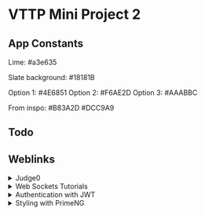# VTTP Mini Project 2

## App Constants
Lime: #a3e635
 
Slate background: #18181B

Option 1: #4E6851
Option 2: #F6AE2D
Option 3: #AAABBC

From inspo: #B83A2D #DCC9A9

## Todo

## Weblinks
<details>
<summary>Judge0</summary>

1. [Code examples for judge0 queries](https://github.com/judge0/examples)
2. [Judge0 API](https://ce.judge0.com/#top)
</details>

<details>
<summary>Web Sockets Tutorials</summary>

1. [Create an interactive game with Spring Boot and WebSocket](https://ehsanasadev.github.io/Create_interactive_game_with_Spring_Boot_and_WebSocket/)
2. [WebSockets in Angular (with rxjs)](https://medium.com/@saranipeiris17/websockets-in-angular-a-comprehensive-guide-e92ca33f5d67)
3. [WebSockets in Angular part 2](https://medium.com/@saranipeiris17/websockets-in-angular-a-comprehensive-guide-part-2-bd8021a9be09)
4. [Basic guide to Web Sockets in Angular](https://medium.com/@shubhsalunkhe4199/guide-to-implement-web-sockets-in-angular-d8ce2b01abd4)

</details>

<details>
<summary>Authentication with JWT</summary>

1. [Implement JWT authentication in Spring Boot](https://medium.com/@tericcabrel/implement-jwt-authentication-in-a-spring-boot-3-application-5839e4fd8fac)
2. [JWT Authentication in Spring Boot](https://medium.com/@victoronu/implementing-jwt-authentication-in-a-simple-spring-boot-application-with-java-b3135dbdb17b)
</details>

<details>
<summary>Styling with PrimeNG</summary>

1. [Documentation](https://primeng.org/theming)
</details>